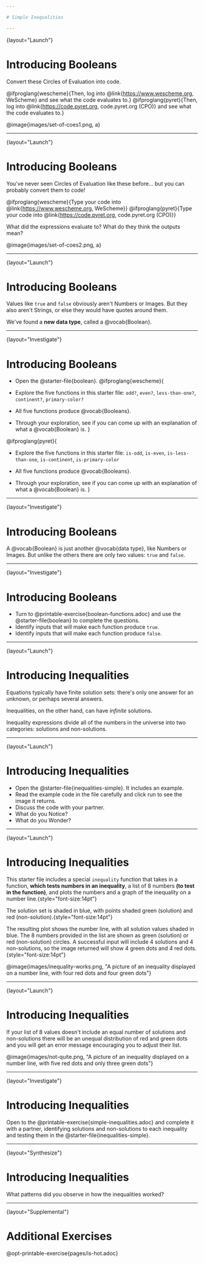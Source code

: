 ```yaml
---

# Simple Inequalities

---
```

{layout="Launch"}
# Introducing Booleans 

Convert these Circles of Evaluation into code.

@ifproglang{wescheme}{Then, log into @link{https://www.wescheme.org, WeScheme} and see what the code evaluates to.}
@ifproglang{pyret}{Then, log into @link{https://code.pyret.org, code.pyret.org (CPO)} and see what the code evaluates to.}

@image{images/set-of-coes1.png, a}


---
{layout="Launch"}
# Introducing Booleans 

You've never seen Circles of Evaluation like these before... but you can probably convert them to code!

@ifproglang{wescheme}{Type your code into @link{https://www.wescheme.org, WeScheme}}
@ifproglang{pyret}{Type your code into @link{https://code.pyret.org, code.pyret.org (CPO)}}

What did the expressions evaluate to? 
What do they think the outputs mean?

@image{images/set-of-coes2.png, a}

---
{layout="Launch"}
# Introducing Booleans 

Values like `true` and `false` obviously aren't Numbers or Images. But they also aren't Strings, or else they would have quotes around them. 

We've found a __new data type__, called a @vocab{Boolean}.

---
{layout="Investigate"}
# Introducing Booleans

* Open the @starter-file{boolean}.
@ifproglang{wescheme}{
* Explore the five functions in this starter file:  `odd?`, `even?`, `less-than-one?`, `continent?`, ``primary-color?``

* All five functions produce @vocab{Booleans}. 
* Through your exploration, see if you can come up with an explanation of what a @vocab{Boolean} is.
}

@ifproglang{pyret}{
* Explore the five functions in this starter file: `is-odd`, `is-even`, `is-less-than-one`, `is-continent`, ``is-primary-color``

* All five functions produce @vocab{Booleans}. 
* Through your exploration, see if you can come up with an explanation of what a @vocab{Boolean} is.
}

---
{layout="Investigate"}
# Introducing Booleans 

A @vocab{Boolean} is just another @vocab{data type}, like Numbers or Images. But unlike the others there are only two values: `true` and `false`.

---
{layout="Investigate"}
# Introducing Booleans 

* Turn to @printable-exercise{boolean-functions.adoc} and use the @starter-file{boolean} to complete the questions.
* Identify inputs that will make each function produce `true`.
* Identify inputs that will make each function produce `false`.

<!--
	Students will see functions on this page that they've never encountered before! But instead of answering their questions, encourage them to make a _guess_ about what they do, and then type it in to discover for themselves.
- Explicitly point out that _everything they know still works!_ They can use their reasoning about Circles of Evaluation and Contracts to figure things out.

Common Misconceptions
- Many students - especially traditionally high-achieving ones - will be very concerned about writing examples that are "wrong." The misconception here is that an expression that produces `false` is somehow _incorrect_. You can preempt this in advance, by explaining that our Boolean-producing functions _should sometimes return false_.
-->

---
{layout="Launch"}
# Introducing Inequalities

Equations typically have finite solution sets: there's only one answer for an unknown, or perhaps several answers. 

Inequalities, on the other hand, can have _infinite_ solutions.  

Inequality expressions divide all of the numbers in the universe into two categories: solutions and non-solutions.  

---
{layout="Launch"}
# Introducing Inequalities

* Open the @starter-file{inequalities-simple}.  It includes an example.  
* Read the example code in the file carefully and click run to see the image it returns.  
* Discuss the code with your partner.
* What do you Notice?
* What do you Wonder?

---
{layout="Launch"}
# Introducing Inequalities

This starter file includes a special `inequality` function that takes in a function, __which tests numbers in an inequality__, a list of 8 numbers __(to test in the function)__, and plots the numbers and a graph of the inequality on a number line.{style="font-size:14pt"}

The solution set is shaded in blue, with points shaded green (solution) and red (non-solution).{style="font-size:14pt"}

The resulting plot shows the number line, with all solution values shaded in blue. The 8 numbers provided in the list are shown as green (solution) or red (non-solution) circles. A successful input will include 4 solutions and 4 non-solutions, so the image returned will show 4 green dots and 4 red dots.{style="font-size:14pt"}

@image{images/inequality-works.png, "A picture of an inequality displayed on a number line, with four red dots and four green dots"}

---
{layout="Launch"}
# Introducing Inequalities

If your list of 8 values doesn't include an equal number of solutions and non-solutions there will be an unequal distribution of red and green dots and you will get an error message encouraging you to adjust their list.

@image{images/not-quite.png, "A picture of an inequality displayed on a number line, with five red dots and only three green dots"}

---
{layout="Investigate"}
# Introducing Inequalities

Open to the @printable-exercise{simple-inequalities.adoc} and complete it with a partner, identifying solutions and non-solutions to each inequality and testing them in the @starter-file{inequalities-simple}.

<!--
Encourage students to use negatives, positives, fractions and decimals as they generate their lists.

In order to stop seeing the examples written into the starter file code, students can comment out the example code by adding a # in front of each of the lines they want to hide.
-->

---
{layout="Synthesize"}
# Introducing Inequalities

What patterns did you observe in how the inequalities worked?

---
{layout="Supplemental"}
# Additional Exercises

@opt-printable-exercise{pages/is-hot.adoc}

